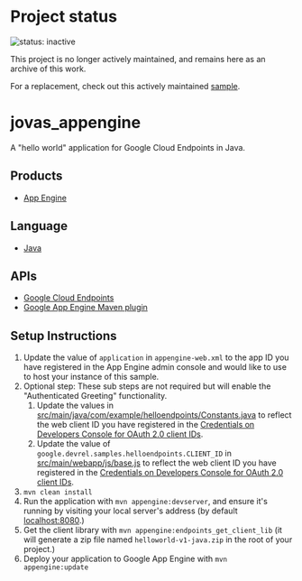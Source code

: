 # Project status #
![status: inactive](https://img.shields.io/badge/status-inactive-red.svg)

This project is no longer actively maintained, and remains here as an archive of this work.

For a replacement, check out this actively maintained [sample](https://github.com/GoogleCloudPlatform/java-docs-samples/tree/master/appengine-java8/endpoints-v2-backend).

jovas_appengine
=============================================

A "hello world" application for Google Cloud Endpoints in Java.

## Products
- [App Engine][1]

## Language
- [Java][2]

## APIs
- [Google Cloud Endpoints][3]
- [Google App Engine Maven plugin][4]

## Setup Instructions
1. Update the value of `application` in `appengine-web.xml` to the app ID you
   have registered in the App Engine admin console and would like to use to host
   your instance of this sample.
1. Optional step: These sub steps are not required but will enable the "Authenticated
Greeting" functionality.
   1. Update the values in [src/main/java/com/example/helloendpoints/Constants.java](src/main/java/com/example/helloendpoints/Constants.java) to reflect the web client ID you have registered in the
[Credentials on Developers Console for OAuth 2.0 client IDs][6].
    1. Update the value of `google.devrel.samples.helloendpoints.CLIENT_ID` in
[src/main/webapp/js/base.js](src/main/webapp/js/base.js) to reflect the web client ID you have registered in the
[Credentials on Developers Console for OAuth 2.0 client IDs][6].
1. `mvn clean install`
1. Run the application with `mvn appengine:devserver`, and ensure it's running
   by visiting your local server's address (by default [localhost:8080][5].)
1. Get the client library with `mvn appengine:endpoints_get_client_lib` (it will generate a zip file named `helloworld-v1-java.zip` in the root of your project.)
1. Deploy your application to Google App Engine with `mvn appengine:update`


[1]: https://developers.google.com/appengine
[2]: http://java.com/en/
[3]: https://developers.google.com/appengine/docs/java/endpoints/
[4]: https://developers.google.com/appengine/docs/java/tools/maven
[5]: https://localhost:8080/
[6]: https://console.developers.google.com/project/_/apiui/credential
